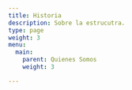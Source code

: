 ```yaml
---
title: Historia
description: Sobre la estrucutra.
type: page
weight: 3
menu:
  main:
    parent: Quienes Somos
    weight: 3

---
```

